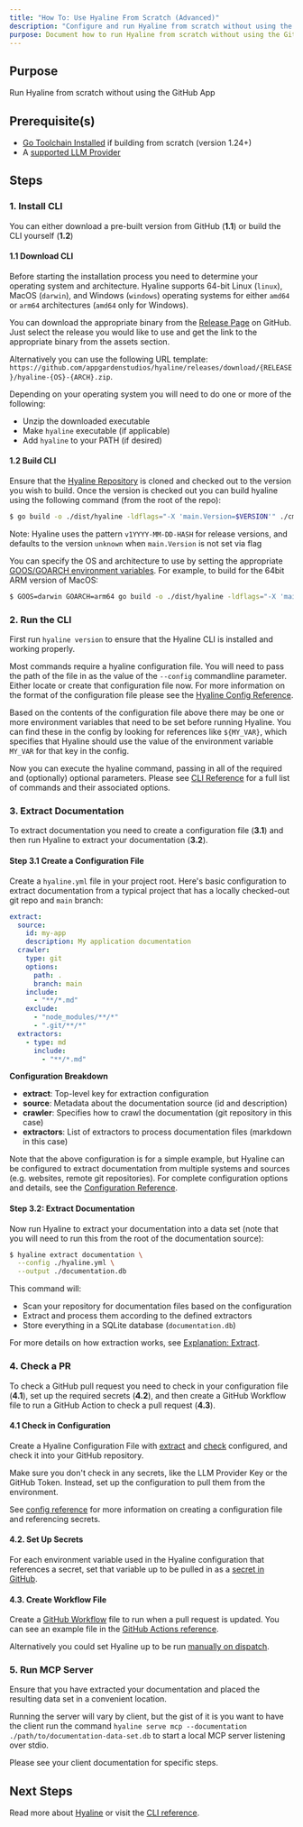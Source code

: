 ```yaml
---
title: "How To: Use Hyaline From Scratch (Advanced)"
description: "Configure and run Hyaline from scratch without using the GitHub App."
purpose: Document how to run Hyaline from scratch without using the GitHub App
---
```

## Purpose
Run Hyaline from scratch without using the GitHub App

## Prerequisite(s)
- [Go Toolchain Installed](https://go.dev/) if building from scratch (version 1.24+)
- A [supported LLM Provider](../reference/config.md)

## Steps

### 1. Install CLI
You can either download a pre-built version from GitHub (**1.1**) or build the CLI yourself (**1.2**)

#### 1.1 Download CLI
Before starting the installation process you need to determine your operating system and architecture. Hyaline supports 64-bit Linux (`linux`), MacOS (`darwin`), and Windows (`windows`) operating systems for either `amd64` or `arm64` architectures (`amd64` only for Windows).

You can download the appropriate binary from the [Release Page](https://github.com/appgardenstudios/hyaline/releases) on GitHub. Just select the release you would like to use and get the link to the appropriate binary from the assets section.

Alternatively you can use the following URL template: `https://github.com/appgardenstudios/hyaline/releases/download/{RELEASE}/hyaline-{OS}-{ARCH}.zip`.

Depending on your operating system you will need to do one or more of the following:

* Unzip the downloaded executable
* Make `hyaline` executable (if applicable)
* Add `hyaline` to your PATH (if desired)

#### 1.2 Build CLI
Ensure that the [Hyaline Repository](https://github.com/appgardenstudios/hyaline) is cloned and checked out to the version you wish to build. Once the version is checked out you can build hyaline using the following command (from the root of the repo):

```bash
$ go build -o ./dist/hyaline -ldflags="-X 'main.Version=$VERSION'" ./cmd/hyaline.go
```

Note: Hyaline uses the pattern `v1YYYY-MM-DD-HASH` for release versions, and defaults to the version `unknown` when `main.Version` is not set via flag

You can specify the OS and architecture to use by setting the appropriate [GOOS/GOARCH environment variables](https://go.dev/doc/install/source#environment). For example, to build for the 64bit ARM version of MacOS:

```bash
$ GOOS=darwin GOARCH=arm64 go build -o ./dist/hyaline -ldflags="-X 'main.Version=$TAG'" ./cmd/hyaline.go
```

### 2. Run the CLI
First run `hyaline version` to ensure that the Hyaline CLI is installed and working properly.

Most commands require a hyaline configuration file. You will need to pass the path of the file in as the value of the `--config` commandline parameter. Either locate or create that configuration file now. For more information on the format of the configuration file please see the [Hyaline Config Reference](../reference/config.md).

Based on the contents of the configuration file above there may be one or more environment variables that need to be set before running Hyaline. You can find these in the config by looking for references like `${MY_VAR}`, which specifies that Hyaline should use the value of the environment variable `MY_VAR` for that key in the config.

Now you can execute the hyaline command, passing in all of the required and (optionally) optional parameters. Please see [CLI Reference](../reference/cli.md) for a full list of commands and their associated options.

### 3. Extract Documentation
To extract documentation you need to create a configuration file (**3.1**) and then run Hyaline to extract your documentation (**3.2**).

#### Step 3.1 Create a Configuration File

Create a `hyaline.yml` file in your project root. Here's basic configuration to extract documentation from a typical project that has a locally checked-out git repo and `main` branch:

```yaml
extract:
  source:
    id: my-app
    description: My application documentation
  crawler:
    type: git
    options:
      path: .
      branch: main
    include:
      - "**/*.md"
    exclude:
      - "node_modules/**/*"
      - ".git/**/*"
  extractors:
    - type: md
      include:
        - "**/*.md"
```

**Configuration Breakdown**

- **extract**: Top-level key for extraction configuration
- **source**: Metadata about the documentation source (id and description)
- **crawler**: Specifies how to crawl the documentation (git repository in this case)
- **extractors**: List of extractors to process documentation files (markdown in this case)

Note that the above configuration is for a simple example, but Hyaline can be configured to extract documentation from multiple systems and sources (e.g. websites, remote git repositories). For complete configuration options and details, see the [Configuration Reference](../reference/config.md).

#### Step 3.2: Extract Documentation

Now run Hyaline to extract your documentation into a data set (note that you will need to run this from the root of the documentation source):

```bash
$ hyaline extract documentation \
  --config ./hyaline.yml \
  --output ./documentation.db
```

This command will:
- Scan your repository for documentation files based on the configuration
- Extract and process them according to the defined extractors
- Store everything in a SQLite database (`documentation.db`)

For more details on how extraction works, see [Explanation: Extract](../explanation/extract.md).

### 4. Check a PR
To check a GitHub pull request you need to check in your configuration file (**4.1**), set up the required secrets (**4.2**), and then create a GitHub Workflow file to run a GitHub Action to check a pull request (**4.3**).

#### 4.1 Check in Configuration
Create a Hyaline Configuration File with [extract](../reference/config.md#extract) and [check](../reference/config.md#check) configured, and check it into your GitHub repository.

Make sure you don't check in any secrets, like the LLM Provider Key or the GitHub Token. Instead, set up the configuration to pull them from the environment.

See [config reference](../reference/config.md) for more information on creating a configuration file and referencing secrets.

#### 4.2. Set Up Secrets
For each environment variable used in the Hyaline configuration that references a secret, set that variable up to be pulled in as a [secret in GitHub](https://docs.github.com/en/actions/security-for-github-actions/security-guides/using-secrets-in-github-actions).

#### 4.3. Create Workflow File
Create a [GitHub Workflow](https://docs.github.com/en/actions/writing-workflows/quickstart) file to run when a pull request is updated. You can see an example file in the [GitHub Actions reference](../reference/github-actions.md).

Alternatively you could set Hyaline up to be run [manually on dispatch](https://docs.github.com/en/actions/managing-workflow-runs-and-deployments/managing-workflow-runs/manually-running-a-workflow).

### 5. Run MCP Server
Ensure that you have extracted your documentation and placed the resulting data set in a convenient location.

Running the server will vary by client, but the gist of it is you want to have the client run the command `hyaline serve mcp --documentation ./path/to/documentation-data-set.db` to start a local MCP server listening over stdio.

Please see your client documentation for specific steps.

## Next Steps
Read more about [Hyaline](../explanation/hyaline.md) or visit the [CLI reference](../reference/cli.md).